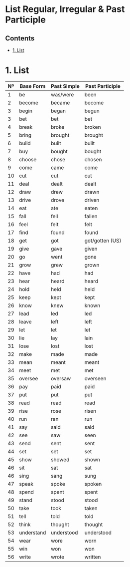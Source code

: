 # List Regular, Irregular & Past Participle <!-- omit in toc -->

## Contents <!-- omit in toc -->

- [1. List](#1-list)

# 1. List

| Nº  | Base Form  | Past Simple | Past Participle |
| --- | ---------- | ----------- | --------------- |
| 1   | be         | was/were    | been            |
| 2   | become     | became      | become          |
| 3   | begin      | began       | begun           |
| 3   | bet        | bet         | bet             |
| 4   | break      | broke       | broken          |
| 5   | bring      | brought     | brought         |
| 6   | build      | built       | built           |
| 7   | buy        | bought      | bought          |
| 8   | choose     | chose       | chosen          |
| 9   | come       | came        | come            |
| 10  | cut        | cut         | cut             |
| 11  | deal       | dealt       | dealt           |
| 12  | draw       | drew        | drawn           |
| 13  | drive      | drove       | driven          |
| 14  | eat        | ate         | eaten           |
| 15  | fall       | fell        | fallen          |
| 16  | feel       | felt        | felt            |
| 17  | find       | found       | found           |
| 18  | get        | got         | got/gotten (US) |
| 19  | give       | gave        | given           |
| 20  | go         | went        | gone            |
| 21  | grow       | grew        | grown           |
| 22  | have       | had         | had             |
| 23  | hear       | heard       | heard           |
| 24  | hold       | held        | held            |
| 25  | keep       | kept        | kept            |
| 26  | know       | knew        | known           |
| 27  | lead       | led         | led             |
| 28  | leave      | left        | left            |
| 29  | let        | let         | let             |
| 30  | lie        | lay         | lain            |
| 31  | lose       | lost        | lost            |
| 32  | make       | made        | made            |
| 33  | mean       | meant       | meant           |
| 34  | meet       | met         | met             |
| 35  | oversee    | oversaw     | overseen        |
| 36  | pay        | paid        | paid            |
| 37  | put        | put         | put             |
| 38  | read       | read        | read            |
| 39  | rise       | rose        | risen           |
| 40  | run        | ran         | run             |
| 41  | say        | said        | said            |
| 42  | see        | saw         | seen            |
| 43  | send       | sent        | sent            |
| 44  | set        | set         | set             |
| 45  | show       | showed      | shown           |
| 46  | sit        | sat         | sat             |
| 46  | sing       | sang        | sung            |
| 47  | speak      | spoke       | spoken          |
| 48  | spend      | spent       | spent           |
| 49  | stand      | stood       | stood           |
| 50  | take       | took        | taken           |
| 51  | tell       | told        | told            |
| 52  | think      | thought     | thought         |
| 53  | understand | understood  | understood      |
| 54  | wear       | wore        | worn            |
| 55  | win        | won         | won             |
| 56  | write      | wrote       | written         |
